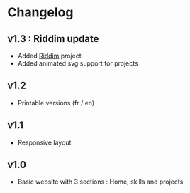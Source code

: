 # Changelog
## v1.3 : Riddim update
- Added [Riddim](https://github.com/Cc618/Riddim) project
- Added animated svg support for projects

## v1.2
- Printable versions (fr / en)

## v1.1
- Responsive layout

## v1.0
- Basic website with 3 sections : Home, skills and projects
